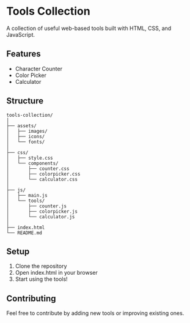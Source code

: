 # Tools Collection

A collection of useful web-based tools built with HTML, CSS, and JavaScript.

## Features

- Character Counter
- Color Picker
- Calculator

## Structure

```
tools-collection/
│
├── assets/
│   ├── images/
│   ├── icons/
│   └── fonts/
│
├── css/
│   ├── style.css
│   └── components/
│       ├── counter.css
│       ├── colorpicker.css
│       └── calculator.css
│
├── js/
│   ├── main.js
│   └── tools/
│       ├── counter.js
│       ├── colorpicker.js
│       └── calculator.js
│
├── index.html
└── README.md
```

## Setup

1. Clone the repository
2. Open index.html in your browser
3. Start using the tools!

## Contributing

Feel free to contribute by adding new tools or improving existing ones.
```
